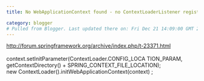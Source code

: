 ```yaml
---
title: No WebApplicationContext found - no ContextLoaderListener registered?

category: blogger
# Pulled from Blogger. Last updated there on: Fri Dec 21 14:09:00 GMT 2007
---
```

<a href="http://forum.springframework.org/archive/index.php/t-23371.html">http://forum.springframework.org/archive/index.php/t-23371.html</a><br><br>context.setInitParameter(ContextLoader.CONFIG_LOCA TION_PARAM, getContextDirectory() + SPRING_CONTEXT_FILE_LOCATION); <br>new ContextLoader().initWebApplicationContext(context) ; <br> 
